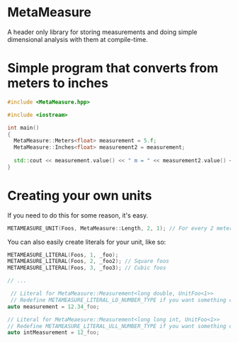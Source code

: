 # MetaMeasure
A header only library for storing measurements and doing simple dimensional analysis with them at compile-time.

# Simple program that converts from meters to inches
```cpp
#include <MetaMeasure.hpp>

#include <iostream>

int main()
{
  MetaMeasure::Meters<float> measurement = 5.f;
  MetaMeasure::Inches<float> measurement2 = measurement;
  
  std::cout << measurement.value() << " m = " << measurement2.value() << " in\n";
}
```

# Creating your own units
If you need to do this for some reason, it's easy.

```cpp
METAMEASURE_UNIT(Foos, MetaMeasure::Length, 2, 1); // For every 2 meters, there is 1 foo
```

You can also easily create literals for your unit, like so:
```cpp
METAMEASURE_LITERAL(Foos, 1, _foo);
METAMEASURE_LITERAL(Foos, 2, _foo2); // Square foos
METAMEASURE_LITERAL(Foos, 3, _foo3); // Cubic foos

// ...

 // Literal for MetaMeasure::Measurement<long double, UnitFoo<1>>
 // Redefine METAMEASURE_LITERAL_LD_NUMBER_TYPE if you want something other than long double
auto measurement = 12.34_foo;

// Literal for MetaMeaesure::Measurement<long long int, UnitFoo<1>>
// Redefine METAMEASURE_LITERAL_ULL_NUMBER_TYPE if you want something other than long long int
auto intMeasurement = 12_foo;
```
